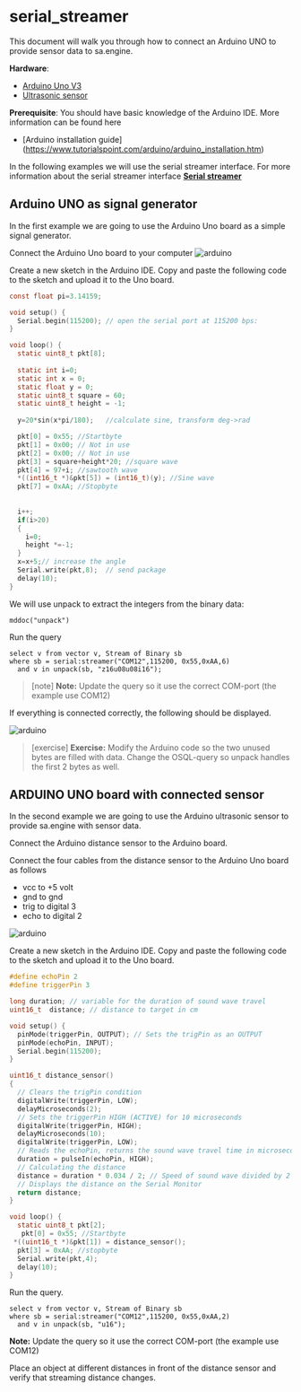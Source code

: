 # serial_streamer

This document will walk you through how to connect an Arduino UNO to provide sensor data to sa.engine.

**Hardware**:

* [Arduino Uno V3](https://www.electrokit.com/en/product/arduino-uno-mega328-rev-3-2/)
* [Ultrasonic sensor](https://www.electrokit.com/en/product/distance-sensor-ultrasound-hc-sr04-2-400cm/)

**Prerequisite**: 
You should have basic knowledge of the Arduino IDE. More information can be found here

* [Arduino installation guide] (https://www.tutorialspoint.com/arduino/arduino_installation.htm)

In the following examples we will use the serial streamer interface. For more information about the serial streamer interface  [**Serial streamer**](/docs/topics/serial.md)

## Arduino UNO as signal generator

In the first example we are going to use the Arduino Uno board as a simple signal generator.

Connect the Arduino Uno board to your computer
![arduino](https://s3.eu-north-1.amazonaws.com/assets.streamanalyze.com/streamer_tutorial/arduino1.jpg)

Create a new sketch in the Arduino IDE. Copy and paste the following code to the sketch and upload it to the Uno board.

```C
const float pi=3.14159;

void setup() {
  Serial.begin(115200); // open the serial port at 115200 bps:
}

void loop() {
  static uint8_t pkt[8];
  
  static int i=0;
  static int x = 0;
  static float y = 0;
  static uint8_t square = 60;
  static uint8_t height = -1; 
   
  y=20*sin(x*pi/180);   //calculate sine, transform deg->rad 

  pkt[0] = 0x55; //Startbyte
  pkt[1] = 0x00; // Not in use
  pkt[2] = 0x00; // Not in use
  pkt[3] = square+height*20; //square wave
  pkt[4] = 97+i; //sawtooth wave
  *((int16_t *)&pkt[5]) = (int16_t)(y); //Sine wave
  pkt[7] = 0xAA; //Stopbyte
  
  
  i++;
  if(i>20)
  {
    i=0;
    height *=-1;
  }
  x=x+5;// increase the angle
  Serial.write(pkt,8);  // send package
  delay(10);
}
```

We will use unpack to extract the integers from the binary data:

```LIVE {"vis":"showMarkdown"}
mddoc("unpack")
```

Run the query

```LIVE
select v from vector v, Stream of Binary sb 
where sb = serial:streamer("COM12",115200, 0x55,0xAA,6)
  and v in unpack(sb, "z16u08u08i16");
```

> [note] **Note:**  Update the query so it use the correct COM-port (the example use COM12)

If everything is connected correctly, the following should be displayed.

![arduino](https://s3.eu-north-1.amazonaws.com/assets.streamanalyze.com/streamer_tutorial/serial_stream_arduino.JPG)

> [exercise] **Exercise:** Modify the Arduino code so the two unused bytes are filled with data. Change the OSQL-query so 
> unpack handles the first 2 bytes as well.

## ARDUINO UNO board with connected sensor

In the second example we are going to use the Arduino ultrasonic sensor to provide sa.engine with sensor data.

Connect the Arduino distance sensor to the Arduino board.

Connect the four cables from the distance sensor to the Arduino Uno board as follows

* vcc to +5 volt
* gnd to gnd
* trig to digital 3
* echo to digital 2

![arduino](https://s3.eu-north-1.amazonaws.com/assets.streamanalyze.com/streamer_tutorial/arduino2.jpg)

Create a new sketch in the Arduino IDE. Copy and paste the following code to the sketch and upload it to the Uno board.

```C
#define echoPin 2
#define triggerPin 3 

long duration; // variable for the duration of sound wave travel
uint16_t  distance; // distance to target in cm

void setup() {
  pinMode(triggerPin, OUTPUT); // Sets the trigPin as an OUTPUT
  pinMode(echoPin, INPUT);
  Serial.begin(115200); 
}

uint16_t distance_sensor()
{
  // Clears the trigPin condition
  digitalWrite(triggerPin, LOW);
  delayMicroseconds(2);
  // Sets the triggerPin HIGH (ACTIVE) for 10 microseconds
  digitalWrite(triggerPin, HIGH);
  delayMicroseconds(10);
  digitalWrite(triggerPin, LOW);
  // Reads the echoPin, returns the sound wave travel time in microseconds
  duration = pulseIn(echoPin, HIGH);
  // Calculating the distance
  distance = duration * 0.034 / 2; // Speed of sound wave divided by 2 (go and back)
  // Displays the distance on the Serial Monitor
  return distance;
}

void loop() {
  static uint8_t pkt[2];
   pkt[0] = 0x55; //Startbyte
 *((uint16_t *)&pkt[1]) = distance_sensor();
  pkt[3] = 0xAA; //stopbyte
  Serial.write(pkt,4);  
  delay(10);
}
```

Run the query.

```LIVE
select v from vector v, Stream of Binary sb 
where sb = serial:streamer("COM12",115200, 0x55,0xAA,2)
  and v in unpack(sb, "u16");
```

**Note:**  Update the query so it use the correct COM-port (the example use COM12)

Place an object at different distances in front of the distance sensor and verify that streaming distance changes.
